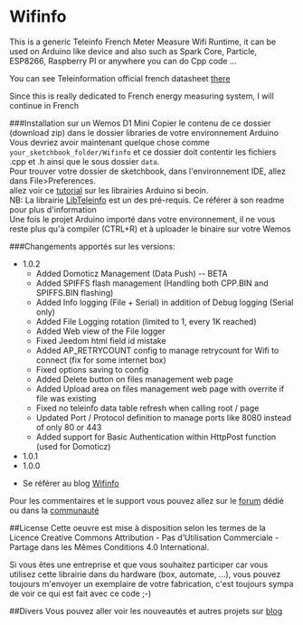 Wifinfo
==========================

This is a generic Teleinfo French Meter Measure Wifi Runtime, it can be used on Arduino like device and also such as Spark Core, Particle, ESP8266, Raspberry PI or anywhere you can do Cpp code ...

You can see Teleinformation official french datasheet [there][1]

Since this is really dedicated to French energy measuring system, I will continue in French

###Installation sur un Wemos D1 Mini
Copier le contenu de ce dossier (download zip) dans le dossier libraries de votre environnement Arduino Vous devriez avoir maintenant quelque chose comme `your_sketchbook_folder/Wifinfo` et ce dossier doit contentir les fichiers .cpp et .h ainsi que le sous dossier `data`.
<br/>
Pour trouver votre dossier de sketchbook, dans l'environnement IDE, allez dans File>Preferences.
<br/>
allez voir ce [tutorial][2] sur les librairies Arduino si beoin.
<br/>
NB: La librairie [LibTeleinfo][14] est un des pré-requis. Ce référer à son readme pour plus d'information
</br>
Une fois le projet Arduino importé dans votre environnement, il ne vous reste plus qu'à compiler (CTRL+R) et à uploader le binaire sur votre Wemos

###Changements apportés sur les versions:

* 1.0.2
	* Added Domoticz Management (Data Push) -- BETA
	* Added SPIFFS flash management (Handling both CPP.BIN and SPIFFS.BIN flashing)
	* Added Info logging (File + Serial) in addition of Debug logging (Serial only)
	* Added File Logging rotation (limited to 1, every 1K reached)
	* Added Web view of the File logger
	* Fixed Jeedom html field id mistake
	* Added AP_RETRYCOUNT config to manage retrycount for Wifi to connect (fix for some internet box)
	* Fixed options saving to config
	* Added Delete button on files management web page
	* Added Upload area on files management web page with overrite if file was existing
	* Fixed no teleinfo data table refresh when calling root / page
	* Updated Port / Protocol definition to manage ports like 8080 instead of only 80 or 443
	* Added support for Basic Authentication within HttpPost function (used for Domoticz)
* 1.0.1
* 1.0.0
- Se référer au blog [Wifinfo][5]

Pour les commentaires et le support vous pouvez allez sur le [forum][8] dédié ou dans la [communauté][9] 

##License
Cette oeuvre est mise à disposition selon les termes de la Licence Creative Commons Attribution - Pas d’Utilisation Commerciale - Partage dans les Mêmes Conditions 4.0 International.

Si vous êtes une entreprise et que vous souhaitez participer car vous utilisez cette librairie dans du hardware (box, automate, ...), vous pouvez toujours m'envoyer un exemplaire de votre fabrication, c'est toujours sympa de voir ce qui est fait avec ce code ;-)

##Divers
Vous pouvez aller voir les nouveautés et autres projets sur [blog][7] 

[1]: http://www.erdf.fr/sites/default/files/ERDF-NOI-CPT_02E.pdf
[2]: http://learn.adafruit.com/arduino-tips-tricks-and-techniques/arduino-libraries
[6]: https://hallard.me/category/tinfo/
[7]: https://hallard.me
[8]: https://community.hallard.me/category/7
[9]: https://community.hallard.me
[10]: https://hallard.me/libteleinfo

[3]: https://github.com/hallard/LibTeleinfo/blob/master/Examples/Arduino_Softserial/Arduino_Softserial_Etiquette.ino
[4]: https://github.com/hallard/LibTeleinfo/blob/master/Examples/Arduino_Softserial_JSON/Arduino_Softserial_JSON.ino
[5]: https://github.com/hallard/LibTeleinfo/tree/master/examples/Wifinfo/Wifinfo.ino
[11]: https://github.com/hallard/LibTeleinfo/blob/master/Examples/Arduino_Softserial/Arduino_Softserial_Blink.ino
[12]: https://github.com/hallard/LibTeleinfo/blob/master/Examples/Raspberry_JSON/Raspberry_JSON.ino
[13]: https://hallard.me/wifiinfo/
[14]: https://github.com/hallard/LibTeleinfo